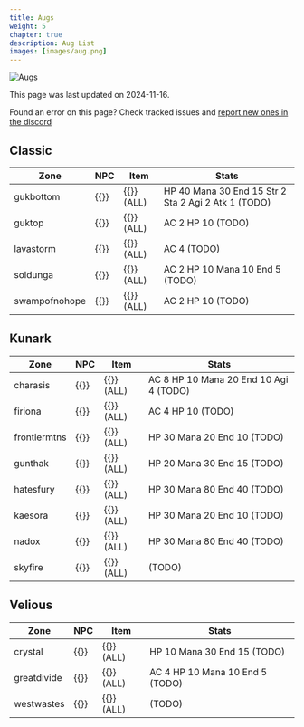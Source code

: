 ```yaml
---
title: Augs
weight: 5
chapter: true
description: Aug List
images: [images/aug.png]
---
```


![Augs](images/aug.png)

This page was last updated on 2024-11-16.

Found an error on this page? Check tracked issues and [report new ones in the discord](<https://discord.com/channels/1204418766318862356/1307351541321175070/1307351541321175070>)

## Classic
Zone|NPC|Item|Stats
---|---|---|---
gukbottom|{{<npc id=66003 name="a_dar_ghoul_knight">}}|{{<item id=2051907 name="Apocryphal Froglok Egg Capsule">}} (ALL)| HP 40 Mana 30 End 15 Str 2 Sta 2 Agi 2 Atk 1 (TODO)
guktop|{{<npc id=65000 name="a_froglok_tuk_warrior">}}|{{<item id=2051903 name="Apocryphal Compressed Froglok Bile">}} (ALL)| AC 2 HP 10 (TODO)
lavastorm|{{<npc id=27008 name="a_fire_drake">}}|{{<item id=2051889 name="Apocryphal Ball of Primeval Lava">}} (ALL)| AC 4 (TODO)
soldunga|{{<npc id=31001 name="Lynada_the_exiled">}}|{{<item id=2051904 name="Apocryphal Singed Goblin Eye">}} (ALL)| AC 2 HP 10 Mana 10 End 5 (TODO)
swampofnohope|{{<npc id=83060 name="a_froglok_gaz_knight">}}|{{<item id=2051903 name="Apocryphal Compressed Froglok Bile">}} (ALL)| AC 2 HP 10 (TODO)
## Kunark
Zone|NPC|Item|Stats
---|---|---|---
charasis|{{<npc id=105000 name="a_mortiferous_golem">}}|{{<item id=2051908 name="Apocryphal Enchanted Werebone">}} (ALL)| AC 8 HP 10 Mana 20 End 10 Agi 4 (TODO)
firiona|{{<npc id=84000 name="a_drachnid_silkspinner">}}|{{<item id=2051891 name="Apocryphal Pilgrim's Protector">}} (ALL)| AC 4 HP 10 (TODO)
frontiermtns|{{<npc id=92137 name="briarweb_spider">}}|{{<item id=2051906 name="Apocryphal Decomposing Scroll of Lore">}} (ALL)| HP 30 Mana 20 End 10 (TODO)
gunthak|{{<npc id=224016 name="a_Broken_Skull_augur">}}|{{<item id=2051892 name="Apocryphal Brigand's Sunken Treasure">}} (ALL)| HP 20 Mana 30 End 15 (TODO)
hatesfury|{{<npc id=228018 name="a_treasure_sorter">}}|{{<item id=2051909 name="Apocryphal Rune of Abominable Rituals">}} (ALL)| HP 30 Mana 80 End 40 (TODO)
kaesora|{{<npc id=88000 name="strathbone_spider">}}|{{<item id=2051906 name="Apocryphal Decomposing Scroll of Lore">}} (ALL)| HP 30 Mana 20 End 10 (TODO)
nadox|{{<npc id=227024 name="a_furious_Blackhand">}}|{{<item id=2051909 name="Apocryphal Rune of Abominable Rituals">}} (ALL)| HP 30 Mana 80 End 40 (TODO)
skyfire|{{<npc id=91001 name="a_skycinder_drake">}}|{{<item id=2046180 name="Apocryphal Blackened Lava Rock">}} (ALL)| (TODO)
## Velious
Zone|NPC|Item|Stats
---|---|---|---
crystal|{{<npc id=121000 name="a_Ry`Gorr_watchman">}}|{{<item id=2051905 name="Apocryphal Regurgitated Crystals">}} (ALL)| HP 10 Mana 30 End 15 (TODO)
greatdivide|{{<npc id=118002 name="a_drakkel_dire_wolf">}}|{{<item id=2051919 name="Apocryphal Frozen Kodiak Claw">}} (ALL)| AC 4 HP 10 Mana 10 End 5 (TODO)
westwastes|{{<npc id=120037 name="a_wyvern">}}|{{<item id=2046180 name="Apocryphal Blackened Lava Rock">}} (ALL)| (TODO)
